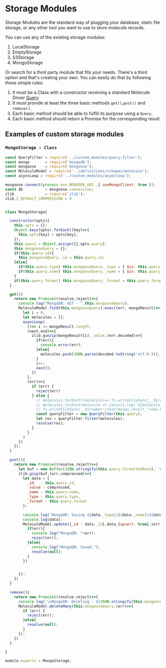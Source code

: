 # Storage Modules

Storage Modules are the standard way of plugging your database, static file storage, or any other tool you want to use to store molecule records.

You can use any of the existing storage modules:

1. LocalStorage
2. EmptyStorage
3. S3Storage
4. MongoStorage

Or search for a third party module that fits your needs. 
There's a third option and that's creating your own. You can easily do that by following these simple rules:

1. It must be a Class with a constructor receiving a standard Molecule Driver [Query](/query-class).
2. It must provide at least the three basic methods `get()`,`post()` and `remove()`.
3. Each basic method should be able to fulfill its purpose using a `Query`.
4. Each basic method should return a Promise for the corresponding result.

## Examples of custom storage modules

### `MongoStorage : Class`
```javascript
const QueryFilter = require('../custom_modules/query-filter');
const mongo       = require('mongodb');
const mongoose    = require('mongoose');
const MoleculeModel = require('../definitions/schemas/molecule');
const asyncLoop = require('../custom_modules/asyncloop');

mongoose.connect(process.env.MONGODB_URI ,{ useMongoClient: true });
const db          = mongoose.connection;
zlib              = require('zlib');
zlib.Z_DEFAULT_COMPRESSION = 9


class MongoStorage{

  constructor(opts){
    this.opts = {};
    Object.keys(opts).forEach((key)=>{
      this.opts[key] = opts[key];
    });
    this.query = Object.assign({},opts.query);
    this.mongooseQuery = {};
    if(this.query.id){
      this.mongooseQuery._id = this.query.id;
    }else{
      if(this.query.type) this.mongooseQuery._type = { $in: this.query.type };
      if(this.query.name) this.mongooseQuery._name = { $in: this.query.name };
    }
    if(this.query.format) this.mongooseQuery._format = this.query.format;
  }

  get(){
    return new Promise((resolve,reject)=>{
      console.log("MongoDB: GET - ",this.mongooseQuery);
      MoleculeModel.find(this.mongooseQuery).exec((err, mongoResult)=>{
        let i = 0;
        let molecules = [];
        asyncLoop(
          ()=> i >= mongoResult.length,
          (next,end)=>{
            zlib.gunzip(mongoResult[i]._value,(err,decoded)=>{
              if(err){
                console.error(err);
              }else{
                molecules.push(JSON.parse(decoded.toString('utf-8')));
              }
              i++;
              next();
            })
          },
          (err)=>{
            if (err) {
              reject(err)
            } else {
              // molecules.forEach((molecule)=> fs.writeFileSync(__dirname+"/test/"+molecule._id, JSON.stringify(molecule) , 'utf-8' ));
              // molecules.forEach(molecule => console.log(`${molecule._type} | ${molecule._name} | ${molecule._id}`))
              // fs.writeFileSync(__dirname+"/test/mongo_result_"+new Date().getTime(), JSON.stringify(molecules) , 'utf-8' )
              const queryFilter = new QueryFilter(this.query);
              let res = queryFilter.filter(molecules);
              resolve(res);
            }
          }
        )
      })
    });
  }

  post(){
    return new Promise((resolve,reject)=>{
      let buf = new Buffer(JSON.stringify(this.query.formattedData), 'utf-8')
      zlib.gzip(buf,(err,compressed)=>{
        let data = {
          _id   : this.query.id,
          _value : compressed,
          _name : this.query.name,
          _type : this.query.type,
          _format : this.query.format
        };

        console.log(`MongoDB: Saving ${data._type}/${data._name}/${data._id}`);
        console.log(data);
        MoleculeModel.update({_id : data._id},data,{upsert: true},(err,result)=>{
          if(err){
            console.log("MongoDB: "+err);
            reject(err);
          }else{
            console.log("MongoDB: Saved.");
            resolve(null);
          }
        })


      });
    })
  }

  remove(){
    return new Promise((resolve,reject)=>{
      console.log(`\nMongoDB: Deleting - ${JSON.stringify(this.mongooseQuery)}\n`);
      MoleculeModel.deleteMany(this.mongooseQuery,(err)=>{
        if (err) {
          reject(err);
        }else{
          resolve(null);
        }
      });
    })
  }

}

module.exports = MongoStorage;

```